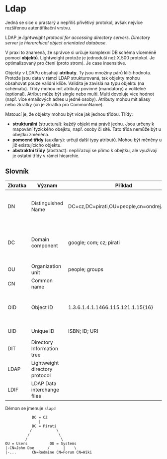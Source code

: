 
# Ldap

Jedná se sice o prastarý a nepřiliš přívětivý protokol, avšak nejvíce rozšířenou autentifikační vrstvu.

LDAP je *lightweight protocol for accessing directory servers*. *Directory server* je *hierarchical object orientated database*. 

V praxi to znamená, že správce si určuje komplexní DB schéma víceméně pomocí **objektů**. Lightweight protože je jednoduší než X.500 protokol. Je optimalizovaný pro čtení (proto strom). Je case insensitive.

Objekty v LDAPu obsahují **atributy**. Ty jsou množiny párů klíč-hodnota. Protože jsou data v rámci LDAP strukturovaná, tak objekty mohou obsahovat pouze validní klíče. Validita je zavislá na typu objektu (na schématu). Třídy mohou mít atributy povinné (mandatory) a volitelné (optional). Atribut může být single nebo multi. Multi dovoluje více hodnot (např. více emailových adres u jedné osoby). Atributy mohou mít aliasy nebo zkratky (cn je zkratka pro CommonName).

Matoucí je, že objekty mohou být více jak jednou třídou. Třídy:

- **strukturální** (structural): každý objekt má právě jednu. Jsou určeny k mapování fyzického obejktu, např. osoby či sítě. Tato třída nemůže být u obejtku změněna.
- **pomocné třídy** (auxilary): určují další typy atributů. Mohou být měněny u již existujícícho objektu.
- **abstraktní třídy** (abstract): nepřiřazují se přímo k obejtku, ale využívají je ostatní třídy v rámci hiearchie.

## Slovník

| Zkratka | Význam             | Příklad                                     | Vysvětlení                                               |
|---------|--------------------|---------------------------------------------|----------------------------------------------------------|
| DN      | Distinguished Name | DC=cz,DC=pirati,OU=people,cn=ondrej.profant | jednoznačné určení v rámci stormu (hiearchie)            |
| DC      | Domain component   | google; com; cz; pirati                     | lze používat i geografické specifikace, ale DNS je lepší |
| OU      | Organization unit  | people; groups                              |  |
| CN      | Common name        |                                             |  |
| OID     | Object ID          | 1.3.6.1.4.1.1466.115.121.1.15{16}           | 16-character sized Unicode string |
| UID     | Unique ID          | ISBN; ID; URI                               | jednoznačný identifikator |
| DIT     | Directory Information tree | | |
| LDAP    | Lightweight directory protocol | | |
| LDIF    | LDAP Data interchange files | | |

Démon se jmenuje `slapd`

```
            DC = CZ
               |
            DC = Pirati
           /           \
          /             \
         /               \
OU = Users          OU = Systems
|-CN=John Doe      /      |    \     
|-...       CN=Redmine CN=Forum CN=Wiki
```

[ldap-basics]: http://www.davidpashley.com/articles/ldap-basics/
[ldap-a-gentle-introduction]: https://hynek.me/articles/ldap-a-gentle-introduction/
[what-are-cn-ou-dc-in-an-ldap-search]: http://stackoverflow.com/questions/18756688/what-are-cn-ou-dc-in-an-ldap-search
[ldap]: http://www.zytrax.com/books/ldap/ch2/
